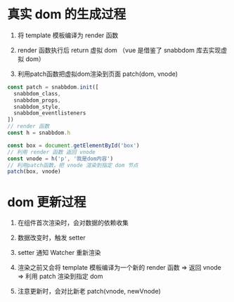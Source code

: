 # 真实 dom 的生成过程

1. 将 template 模板编译为 render 函数

2. render 函数执行后 return 虚拟 dom （vue 是借鉴了 snabbdom 库去实现虚拟 dom）

3. 利用patch函数把虚拟dom渲染到页面 patch(dom, vnode)

```js
const patch = snabbdom.init([
  snabbdom_class,
  snabbdom_props,
  snabbdom_style,
  snabbdom_eventlisteners
])
// render 函数
const h = snabbdom.h

const box = document.getElementById('box')
// 利用 render 函数 返回 vnode
const vnode = h('p', '我是dom内容')
// 利用patch函数，把 vnode 渲染到指定 dom 节点
patch(box, vnode)

```

# dom 更新过程

1. 在组件首次渲染时，会对数据的依赖收集

2. 数据改变时，触发 setter

3. setter 通知 Watcher 重新渲染

4. 渲染之前又会将 template 模板编译为一个新的 render 函数 => 返回 vnode => 利用 patch 渲染到指定 dom

5. 注意更新时，会对比新老 patch(vnode, newVnode)